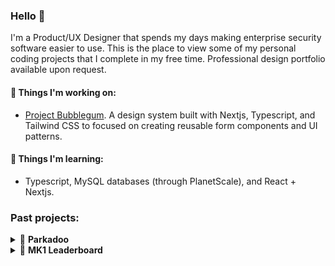 ### Hello 👋

I'm a Product/UX Designer that spends my days making enterprise security software easier to use. This is the place to view some of my personal coding projects that I complete in my free time. Professional design portfolio available upon request.

#### 🔧 Things I'm working on:

- [Project Bubblegum](https://github.com/tayv/Project-Bubblegum). A design system built with Nextjs, Typescript, and Tailwind CSS to focused on creating reusable form components and UI patterns.


#### 🌱 Things I'm learning:

- Typescript, MySQL databases (through PlanetScale), and React + Nextjs.

### Past projects:

<details>
  <summary>🚗 <strong>Parkadoo</strong> </summary>
  <br>
  
  > See it in action at [parkadoo.com](https://parkadoo.com) or [parkadoo.netlify.app](parkadoo.netlify.app/)


## What is parkadoo?
This was an experimental project to help people understand Edmonton parking laws better and create a letter that can help with the appeal process. There are three letter types plus the ability to proactively avoid parking tickets:

1. Public parking ticket appeal
2. Private parking lot appeal
3. Neighbour complaint/warning
4. Quickly check list of city bylaws to see if you're likely to get a ticket

## Philosophy

### Design
- Many form-based wizards are inflexible and frustrating to use, particularly on mobile devices. This project sought to explore a more fluid user experience by mimicking native messaging apps. 
- Key experimental design pattern: 
  + Allowing the step-by-step wizard to update active section via buttons but also on scroll. See example section below for video.
  + For context this project began in 2019 when scroll based interaction patterns were more unusual, especially for forms. Nowadays it's fairly common to see form/survey products utilizing some variation of scroll-based interactions.

### Code
- Goal was to reduce external dependencies as much as possible. Uses vanilla JS, CSS, HTML
- Use es6 modules instead of Node.js require
- Privacy and offline first. User data is not collected and user answers are saved to user's device and clears after their browsing session ends

## UI examples

### Light and dark mode 
<img src="https://user-images.githubusercontent.com/48400779/139737501-d5032be4-02a0-415a-9a5a-770632559fc4.PNG" width="250"> <img src="https://user-images.githubusercontent.com/48400779/139737519-eb9f4108-f2e5-4116-a316-af44f4c28127.PNG" width="250"> <img src="https://user-images.githubusercontent.com/48400779/139737508-933df7ff-3327-41fb-8301-008abd763c5a.PNG" width="250"> <img src="https://user-images.githubusercontent.com/48400779/139737515-ccf8a153-72a3-4eb9-9073-9d271f285253.PNG" width="250">


### Checking bylaws

- Make it easier to check bylaws by using providing a list, summarizing in plain language, and linking to official bylaw.

<img src="https://user-images.githubusercontent.com/48400779/139737561-b5f570e9-f53c-468a-aeac-cca2b233e59d.PNG" width="250"> <img src="https://user-images.githubusercontent.com/48400779/139736957-fdc9a339-0a80-4f8b-9d1e-a176bf558bc7.PNG" width="250">


### Creating an appeal letter

https://user-images.githubusercontent.com/48400779/139738865-407aece7-31fe-4b14-b829-dc2eee35aff1.mov 

https://user-images.githubusercontent.com/48400779/139738868-ba373c40-262f-49b2-9f2a-c87e194875de.mov


### Appeal letter (city)

- Appeal letter page gives links to next steps, common letter actions, and a letter preview

https://user-images.githubusercontent.com/48400779/139736044-146ffdba-6d1a-46a8-a081-5d81d243a57e.mov


### Scrolling

- Goal was to mimic the fluidity of a native messaging by having current step update as user scrolls up/down

https://user-images.githubusercontent.com/48400779/139736229-f5e7fa38-093d-45a0-8f6f-cc918f96b216.mov



## How to set up

1. [Clone repo](https://github.com/tayv/parkadoo)
2. Navigate to project folder and run ```npm run install``` to install dependencies 
3. Open terminal and run ```npm run start``` to start a local server 
4. View on localhost address shown in terminal


## Other notes

- 3D UFO graphic designed by me using [Spline](https://spline.design/)

<br>

</details>

<details>
  <summary>🏁 <strong>MK1 Leaderboard</strong></summary>
  <br>  

  > _View the [public repo](https://github.com/tayv/mk1) or see it in action at [https://mk1racing.netlify.app/](https://mk1racing.netlify.app/)_

## What is MK1?
MK1 is a Mario Kart race league started during the Covid-19 pandemic. This project was a way for me to learn React by creating a visual leaderboard that could be used by the league to better track race results. 


## Philosophy

### Design

- Design is not polished. This was primarily a coding project with minimal time spent refining visual design or interaction patterns.
- Goal: Follow standard race league leaderboards while also allowing users the ability to quickly see rankings by season as well as all-time results.
- Logo designed by Steve A.
- If I ever have time the Avatars will be updated to pixel art.
- Pixel art background created by me using Figma

### Code

- Uses React for the UI and Google Sheets API to host/update data. 
- There's a known async rendering issue with season results on initial page load. Can be fixed by triggering a re-render using the season dropdown. 
    
### Examples

https://user-images.githubusercontent.com/48400779/174938723-ad73c9c8-f893-4e85-81ac-c16b88e2bc91.mov
  
#### Desktop
  
<img width="400" alt="Desktop - MK1 Final Season Standings" src="https://user-images.githubusercontent.com/48400779/174938863-5b683f06-7dcd-484b-8c20-eed5b8720fe0.png">

<img width="400" alt="Desktop - MK1 All-Time Championship Rank" src="https://user-images.githubusercontent.com/48400779/174938869-84048e83-7582-4cb2-bfa1-c59e094d3497.png">

#### Mobile

<img width="250" alt="MK1 Mobile View" src="https://user-images.githubusercontent.com/48400779/174939203-4db54aaa-62e0-4d3b-acf6-d2991edf1d74.jpeg">

<br>
  
</details>

